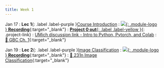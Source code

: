 ```yaml
---
title: Week 1
---
```


Jan 17
: **Lec 1**{: .label .label-purple }[Course Introduction](/CSCI5980-Spr23-DeepRob/assets/slides/minn_deeprob_01_introduction.pdf)
  : [![](/CSCI5980-Spr23-DeepRob/assets/logos/yt_icon_rgb.png){: .module-logo } **Recording**](https://youtu.be/sMqPDoc_Rf8){:target="_blank"}
: [**Project 0 out**{: .label .label-yellow }](/CSCI5980-Spr23-DeepRob/projects/project0){: .project-link}
: [UMich discussion link - Intro to Python, Pytorch, and Colab](https://youtu.be/06-DczsEPUI)
  : [📖 GBC Ch. 1](https://www.deeplearningbook.org/contents/intro.html){:target="_blank"}

Jan 19
: **Lec 2**{: .label .label-purple }[Image Classification](/CSCI5980-Spr23-DeepRob/assets/slides/minn_deeprob_02_image_classification.pdf)
  : [![](/CSCI5980-Spr23-DeepRob/assets/logos/yt_icon_rgb.png){: .module-logo } **Recording**](https://youtu.be/y40TJ4qSy1A){:target="_blank"}
  : [📖 231n Image Classification](https://cs231n.github.io/classification/){:target="_blank"}

